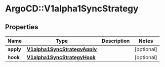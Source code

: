 # ArgoCD::V1alpha1SyncStrategy

## Properties
Name | Type | Description | Notes
------------ | ------------- | ------------- | -------------
**apply** | [**V1alpha1SyncStrategyApply**](V1alpha1SyncStrategyApply.md) |  | [optional] 
**hook** | [**V1alpha1SyncStrategyHook**](V1alpha1SyncStrategyHook.md) |  | [optional] 


